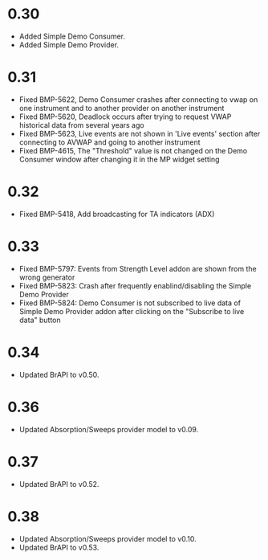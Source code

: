 # 0.30
- Added Simple Demo Consumer.
- Added Simple Demo Provider.

# 0.31
- Fixed BMP-5622, Demo Consumer crashes after connecting to vwap on one instrument and to another provider on another instrument
- Fixed BMP-5620, Deadlock occurs after trying to request VWAP historical data from several years ago
- Fixed BMP-5623, Live events are not shown in 'Live events' section after connecting to AVWAP and going to another instrument
- Fixed BMP-4615, The "Threshold" value is not changed on the Demo Consumer window after changing it in the MP widget setting

# 0.32
- Fixed BMP-5418, Add broadcasting for TA indicators (ADX)

# 0.33
- Fixed BMP-5797: Events from Strength Level addon are shown from the wrong generator
- Fixed BMP-5823: Crash after frequently enablind/disabling the Simple Demo Provider
- Fixed BMP-5824: Demo Consumer is not subscribed to live data of Simple Demo Provider addon after clicking on the "Subscribe to live data" button

# 0.34
- Updated BrAPI to v0.50.

# 0.36
- Updated Absorption/Sweeps provider model to v0.09.

# 0.37
- Updated BrAPI to v0.52.

# 0.38
- Updated Absorption/Sweeps provider model to v0.10.
- Updated BrAPI to v0.53.
